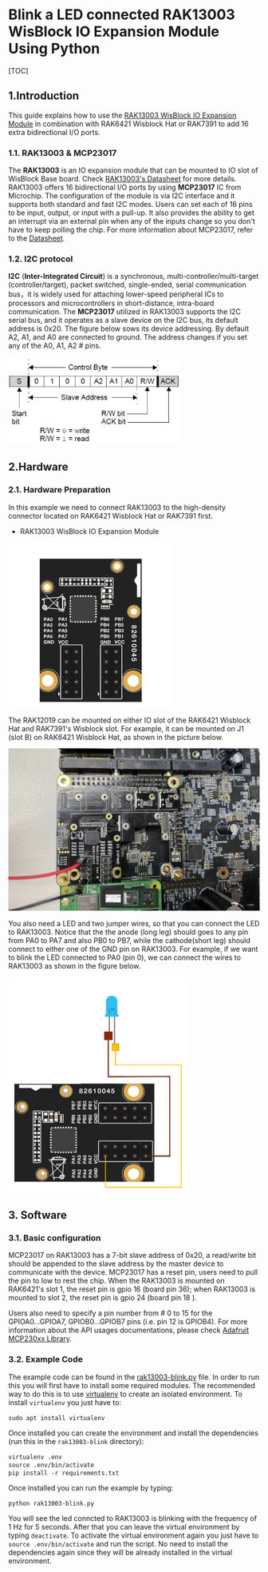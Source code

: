 # Blink a LED connected RAK13003 WisBlock IO Expansion Module Using Python 

[TOC]

## 1.Introduction

This guide explains how to use the [RAK13003 WisBlock IO Expansion Module](https://docs.rakwireless.com/Product-Categories/WisBlock/RAK13003/Overview/) in combination with RAK6421 Wisblock Hat or RAK7391 to add 16 extra bidirectional I/O ports. 

### 1.1. RAK13003 & MCP23017

The **RAK13003** is an IO expansion module that can be mounted to IO slot of WisBlock Base board. Check [RAK13003's Datasheet](https://docs.rakwireless.com/Product-Categories/WisBlock/RAK13003/Overview/#product-description) for more details. RAK13003 offers 16 bidirectional I/O ports by using **MCP23017** IC from Microchip. The configuration of the module is via I2C interface and it supports both standard and fast I2C modes. Users can set each of 16 pins to be input, output, or input with a pull-up. It also provides the ability to get an interrupt via an external pin when any of the inputs change so you don't have to keep polling the chip. For more information about MCP23017, refer to the [Datasheet](https://www.mouser.com/datasheet/2/239/LTR-390UV_Final_%20DS_V1%201-1145336.pdf). 

### 1.2. I2C protocol

**I2C** (**Inter-Integrated Circuit**) is a synchronous, multi-controller/multi-target (controller/target), packet switched, single-ended, serial communication bus，it is widely used for attaching lower-speed peripheral ICs to processors and microcontrollers in short-distance, intra-board communication. The **MCP23017** utilized in RAK13003 supports the I2C serial bus, and it operates as a slave device on the I2C bus, its default address is 0x20.  The figure below sows its device addressing. By default A2, A1, and A0 are connected to ground. The address changes if you set any of the A0, A1, A2 # pins.

<img src="assets/MCP23017-device-addressing.png" alt="MCP23017 device addressing" style="zoom: 70%;" />



## 2.Hardware

### 2.1. Hardware Preparation

In this example we need to connect RAK13003 to the high-density connector located on RAK6421 Wisblock Hat or RAK7391 first. 

- RAK13003 WisBlock IO Expansion Module

<img src="assets/RAK13003.png" alt="RAK13003" style="zoom: 33%;" />

The RAK12019 can be mounted on either IO slot of the RAK6421 Wisblock Hat and RAK7391's Wisblock slot. For example, it can be mounted on J1 (slot B) on RAK6421 Wisblock Hat, as shown in the picture below. 

<img src="assets/mount-rak13003-to-rak6421.jpg" alt="mount rak12019 on pi-hat" style="zoom: 50%;" />

You also need a LED and two jumper wires, so that you can connect the LED to RAK13003. Notice that the the anode (long leg) should goes to any pin from PA0 to PA7 and also PB0 to PB7, while the cathode(short leg) should connect to either one of the GND pin on RAK13003. For example, if we want to blink the LED connected to PA0 (pin 0), we can connect the wires to RAK13003 as shown in the figure below. 

<img src="assets/rak13003-as-output-to-LED.jpg" alt="rak13003 as output to LED" style="zoom: 67%;" />

## 3. Software

### 3.1. Basic configuration

MCP23017 on RAK13003 has a 7-bit slave address of 0x20, a read/write bit should be appended to the slave address by the master device to communicate with the device. MCP23017 has a reset pin, users need to pull the pin to low to rest the chip. When the RAK13003 is mounted on RAK6421's slot 1, the reset pin is gpio 16 (board pin 36); when RAK13003 is mounted to slot 2, the reset pin is gpio 24 (board pin 18 ).

Users also need to specify a pin number from # 0 to 15 for the GPIOA0...GPIOA7, GPIOB0...GPIOB7 pins (i.e. pin 12 is GPIOB4). For more information about the API usages documentations, please check [Adafruit MCP230xx Library](https://docs.circuitpython.org/projects/mcp230xx/en/latest/#).

### 3.2. Example Code

The example code can be found in the [rak13003-blink.py](rak13003-blink.py) file. In order to run this you will first have to install some required modules. The recommended way to do this is to use [virtualenv](https://virtualenv.pypa.io/en/latest/) to create an isolated environment. To install `virtualenv` you just have to:

```
sudo apt install virtualenv
```

Once installed you can create the environment and install the dependencies (run this in the `rak13003-blink` directory):

```
virtualenv .env
source .env/bin/activate
pip install -r requirements.txt
```

Once installed you can run the example by typing:

```
python rak13003-blink.py
```
You will see the led conncted to RAK13003 is blinking with the frequency of 1 Hz for 5 seconds.
After that you can leave the virtual environment by typing `deactivate`. To activate the virtual environment again you just have to `source .env/bin/activate` and run the script. No need to install the dependencies again since they will be already installed in the virtual environment.
